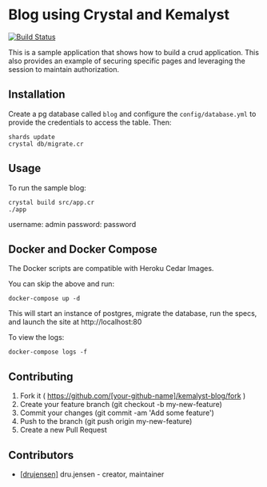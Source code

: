 # Blog using Crystal and Kemalyst

[![Build Status](https://travis-ci.org/drujensen/blog-kemalyst.svg?branch=master)](https://travis-ci.org/drujensen/blog-kemalyst)

This is a sample application that shows how to build a crud application.  This
also provides an example of securing specific pages and leveraging the session
to maintain authorization.

## Installation

Create a pg database called `blog` and configure the `config/database.yml`
to provide the credentials to access the table.
Then:
```
shards update
crystal db/migrate.cr
```

## Usage

To run the sample blog:
```
crystal build src/app.cr
./app
```
username: admin
password: password

## Docker and Docker Compose

The Docker scripts are compatible with Heroku Cedar Images.  

You can skip the above and run:
```
docker-compose up -d
```

This will start an instance of postgres, migrate the database, run the specs,
and launch the site at http://localhost:80

To view the logs:
```
docker-compose logs -f
```

## Contributing

1. Fork it ( https://github.com/[your-github-name]/kemalyst-blog/fork )
2. Create your feature branch (git checkout -b my-new-feature)
3. Commit your changes (git commit -am 'Add some feature')
4. Push to the branch (git push origin my-new-feature)
5. Create a new Pull Request

## Contributors

- [[drujensen]](https://github.com/[drujensen]) dru.jensen - creator, maintainer

